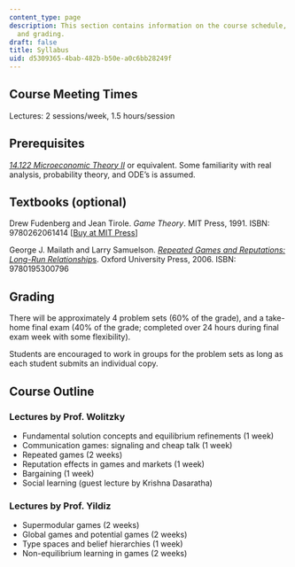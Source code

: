 ```yaml
---
content_type: page
description: This section contains information on the course schedule, topics covered,
  and grading.
draft: false
title: Syllabus
uid: d5309365-4bab-482b-b50e-a0c6bb28249f
---
```

## Course Meeting Times

Lectures: 2 sessions/week, 1.5 hours/session

## Prerequisites

[*14.122 Microeconomic Theory II*](https://ocw.mit.edu/courses/14-122-microeconomic-theory-ii-fall-2002/) or equivalent. Some familiarity with real analysis, probability theory, and ODE’s is assumed.

## Textbooks (optional)

Drew Fudenberg and Jean Tirole. *Game Theory*. MIT Press, 1991. ISBN: 9780262061414 \[[Buy at MIT Press](https://mitpress.mit.edu/9780262061414/game-theory/)\]

George J. Mailath and Larry Samuelson. [*Repeated Games and Reputations: Long-Run Relationship*s](https://search.worldcat.org/en/title/79598416). Oxford University Press, 2006. ISBN: 9780195300796

## Grading

There will be approximately 4 problem sets (60% of the grade), and a take-home final exam (40% of the grade; completed over 24 hours during final exam week with some flexibility). 

Students are encouraged to work in groups for the problem sets as long as each student submits an individual copy.

## Course Outline

### Lectures by Prof. Wolitzky 

- Fundamental solution concepts and equilibrium refinements (1 week)    
- Communication games: signaling and cheap talk (1 week)  
- Repeated games (2 weeks)  
- Reputation effects in games and markets (1 week)  
- Bargaining (1 week)  
- Social learning (guest lecture by Krishna Dasaratha)

### Lectures by Prof. Yildiz

- Supermodular games (2 weeks)
- Global games and potential games (2 weeks)
- Type spaces and belief hierarchies (1 week)
- Non-equilibrium learning in games (2 weeks)